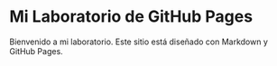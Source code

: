 <!-- ---
layout: page
title: Inicio
permalink: /home/
--- -->

# Mi Laboratorio de GitHub Pages

Bienvenido a mi laboratorio. Este sitio está diseñado con Markdown y GitHub Pages.
